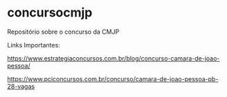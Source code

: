 # concursocmjp
Repositório sobre o concurso da CMJP

Links Importantes:

https://www.estrategiaconcursos.com.br/blog/concurso-camara-de-joao-pessoa/

https://www.pciconcursos.com.br/concurso/camara-de-joao-pessoa-pb-28-vagas


